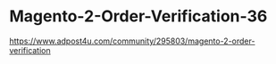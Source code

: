 # Magento-2-Order-Verification-36
https://www.adpost4u.com/community/295803/magento-2-order-verification
